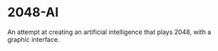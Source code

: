 2048-AI
=======

An attempt at creating an artificial intelligence that plays 2048, with a graphic interface.

